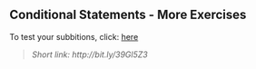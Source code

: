 <h2>Conditional Statements - More Exercises</h2>
<p>
    To test your subbitions, click: <a href="https://judge.softuni.bg/Contests/Practice/Index/1658#8">here</a>
</p>

<blockquote>
    <p>
        <i> Short link: http://bit.ly/39Gl5Z3 </i>
    </p>
</blockquote>
    
